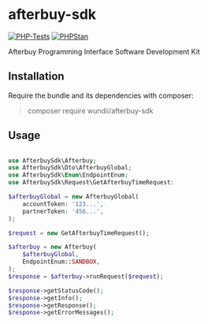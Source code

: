 # afterbuy-sdk

[![PHP-Tests](https://github.com/wundii/afterbuy-sdk/actions/workflows/code_quality.yml/badge.svg)](https://github.com/wundii/afterbuy-sdk/actions/workflows/code_quality.yml)
[![PHPStan](https://img.shields.io/badge/PHPStan-level%209-brightgreen.svg?style=flat)](https://phpstan.org/)

Afterbuy Programming Interface Software Development Kit


## Installation
Require the bundle and its dependencies with composer:

> composer require wundii/afterbuy-sdk

## Usage
```php

use AfterbuySdk\Afterbuy;
use AfterbuySdk\Dto\AfterbuyGlobal;
use AfterbuySdk\Enum\EndpointEnum;
use AfterbuySdk\Request\GetAfterbuyTimeRequest:

$afterbuyGlobal = new AfterbuyGlobal(
    accountToken: '123...',
    partnerToken: '456...',
);

$request = new GetAfterbuyTimeRequest();

$afterbuy = new Afterbuy(
    $afterbuyGlobal,
    EndpointEnum::SANDBOX,
);
$response = $afterbuy->runRequest($request);

$response->getStatusCode();
$response->getInfo();
$response->getResponse();
$response->getErrorMessages();
```
